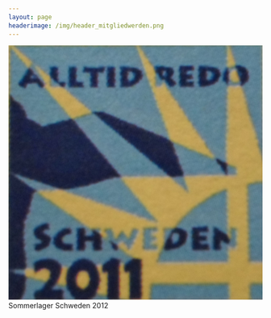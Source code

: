 ```yaml
---
layout: page
headerimage: /img/header_mitgliedwerden.png
---
```

 <div class="tile">
   <div class="tile-content slide-up" href="https://www.flickr.com/photos/141398173@N07/albums/72157668327830950/">
        <div class="slide">
          <img src="/img/Schweden.jpg">       
        </div>
         <div class="slide-over">
           Sommerlager Schweden 2012             
         </div>
   </div>
 </div>



